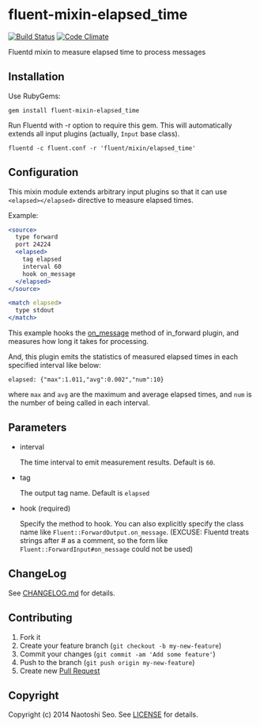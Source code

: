 # fluent-mixin-elapsed_time

[![Build Status](https://secure.travis-ci.org/sonots/fluent-mixin-elapsed_time.png?branch=master)](http://travis-ci.org/sonots/fluent-mixin-elapsed_time)
[![Code Climate](https://codeclimate.com/github/sonots/fluent-mixin-elapsed_time.png)](https://codeclimate.com/github/sonots/fluent-mixin-elapsed_time)

Fluentd mixin to measure elapsed time to process messages

## Installation

Use RubyGems:

    gem install fluent-mixin-elapsed_time

Run Fluentd with -r option to require this gem. This will automatically extends all input plugins (actually, `Input` base class). 

    fluentd -c fluent.conf -r 'fluent/mixin/elapsed_time'

## Configuration

This mixin module extends arbitrary input plugins so that it can use `<elapsed></elapsed>` directive to measure elapsed times. 

Example:

```apache
<source>
  type forward
  port 24224
  <elapsed>
    tag elapsed
    interval 60
    hook on_message
  </elapsed>
</source>

<match elapsed>
  type stdout
</match>
```

This example hooks the [on_message](https://github.com/fluent/fluentd/blob/e5a9a4ca03d18b45fdb89061d8251592a044e9fc/lib/fluent/plugin/in_forward.rb#L112) method of in_forward plugin, and measures how long it takes for processing.

And, this plugin emits the statistics of measured elapsed times in each specified interval like below:

```
elapsed: {"max":1.011,"avg":0.002","num":10}
```

where `max` and `avg` are the maximum and average elapsed times, and `num` is the number of being called in each interval.

## Parameters

* interval

    The time interval to emit measurement results. Default is `60`. 

* tag

    The output tag name. Default is `elapsed`

* hook (required)

    Specify the method to hook. You can also explicitly specify the class name like `Fluent::ForwardOutput.on_message`.
    (EXCUSE: Fluentd treats strings after # as a comment, so the form like `Fluent::ForwardInput#on_message` could not be used)
    
## ChangeLog

See [CHANGELOG.md](CHANGELOG.md) for details.

## Contributing

1. Fork it
2. Create your feature branch (`git checkout -b my-new-feature`)
3. Commit your changes (`git commit -am 'Add some feature'`)
4. Push to the branch (`git push origin my-new-feature`)
5. Create new [Pull Request](../../pull/new/master)

## Copyright

Copyright (c) 2014 Naotoshi Seo. See [LICENSE](LICENSE) for details.
